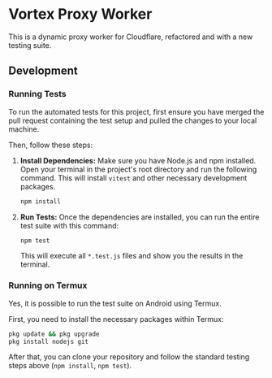 # Vortex Proxy Worker

This is a dynamic proxy worker for Cloudflare, refactored and with a new testing suite.

## Development

### Running Tests

To run the automated tests for this project, first ensure you have merged the pull request containing the test setup and pulled the changes to your local machine.

Then, follow these steps:

1.  **Install Dependencies:**
    Make sure you have Node.js and npm installed. Open your terminal in the project's root directory and run the following command. This will install `vitest` and other necessary development packages.
    ```bash
    npm install
    ```

2.  **Run Tests:**
    Once the dependencies are installed, you can run the entire test suite with this command:
    ```bash
    npm test
    ```
    This will execute all `*.test.js` files and show you the results in the terminal.

### Running on Termux

Yes, it is possible to run the test suite on Android using Termux.

First, you need to install the necessary packages within Termux:
```bash
pkg update && pkg upgrade
pkg install nodejs git
```

After that, you can clone your repository and follow the standard testing steps above (`npm install`, `npm test`).

